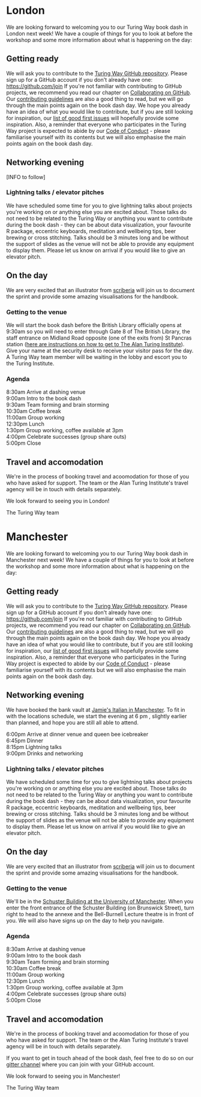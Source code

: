 # London

We are looking forward to welcoming you to our Turing Way book dash in London next week! 
We have a couple of things for you to look at before the workshop and some more information about what is happening on the day:

## Getting ready

We will ask you to contribute to the [Turing Way GitHub repository](https://github.com/alan-turing-institute/the-turing-way).
Please sign up for a GitHub account if you don't already have one: https://github.com/join
If you're not familiar with contributing to GitHub projects, we recommend you read our chapter on [Collaborating on GitHub](https://the-turing-way.netlify.com/collaborating_github/collaborating_github.html).
Our [contributing guidelines](https://github.com/alan-turing-institute/the-turing-way/blob/master/CONTRIBUTING.md) are also a good thing to read, but we will go through the main points again on the book dash day.
We hope you already have an idea of what you would like to contribute, but if you are still looking for inspiration, our [list of good first issues](https://github.com/alan-turing-institute/the-turing-way/issues?q=is%3Aissue+is%3Aopen+label%3A%22good+first+issue%22) will hopefully provide some inspiration. 
Also, a reminder that everyone who participates in the Turing Way project is expected to abide by our [Code of Conduct](https://github.com/alan-turing-institute/the-turing-way/blob/master/CODE_OF_CONDUCT.md) - please familiarise yourself with its contents but we will also emphasise the main points again on the book dash day.

## Networking evening

[INFO to follow]

### Lightning talks / elevator pitches
We have scheduled some time for you to give lightning talks about projects you're working on or anything else you are excited about.
Those talks do not need to be related to the Turing Way or anything you want to contribute during the book dash - they can be about data visualization, your favourite R package, eccentric keyboards, meditation and wellbeing tips, beer brewing or cross stitching.
Talks should be 3 minutes long and be without the support of slides as the venue will not be able to provide any equipment to display them.
Please let us know on arrival if you would like to give an elevator pitch.

## On the day

We are very excited that an illustrator from [scriberia](http://www.scriberia.co.uk/) will join us to document the sprint and provide some amazing visualisations for the handbook.

### Getting to the venue

We will start the book dash before the British Library officially opens at 9:30am so you will need to enter through Gate 8 of The British Library, the staff entrance on Midland Road opposite (one of the exits from) St Pancras station ([here are instructions on how to get to The Alan Turing Institute](https://www.turing.ac.uk/about-us/how-get-alan-turing-institute)). 
Give your name at the security desk to receive your visitor pass for the day.
A Turing Way team member will be waiting in the lobby and escort you to the Turing Institute.

### Agenda

8:30am	Arrive at dashing venue  
9:00am	Intro to the book dash  
9:30am	Team forming and brain storming  
10:30am Coffee break  
11:00am Group working  
12:30pm Lunch  
1:30pm	Group working, coffee available at 3pm  
4:00pm	Celebrate successes (group share outs)  
5:00pm	Close  

## Travel and accomodation

We're in the process of booking travel and acoomodation for those of you who have asked for support. 
The team or the Alan Turing Institute's travel agency will be in touch with details separately.

We look forward to seeing you in London!

The Turing Way team



# Manchester

We are looking forward to welcoming you to our Turing Way book dash in Manchester next week! 
We have a couple of things for you to look at before the workshop and some more information about what is happening on the day:

## Getting ready

We will ask you to contribute to the [Turing Way GitHub repository](https://github.com/alan-turing-institute/the-turing-way).
Please sign up for a GitHub account if you don't already have one: https://github.com/join
If you're not familiar with contributing to GitHub projects, we recommend you read our chapter on [Collaborating on GitHub](https://the-turing-way.netlify.com/collaborating_github/collaborating_github.html).
Our [contributing guidelines](https://github.com/alan-turing-institute/the-turing-way/blob/master/CONTRIBUTING.md) are also a good thing to read, but we will go through the main points again on the book dash day.
We hope you already have an idea of what you would like to contribute, but if you are still looking for inspiration, our [list of good first issues](https://github.com/alan-turing-institute/the-turing-way/issues?q=is%3Aissue+is%3Aopen+label%3A%22good+first+issue%22) will hopefully provide some inspiration. 
Also, a reminder that everyone who participates in the Turing Way project is expected to abide by our [Code of Conduct](https://github.com/alan-turing-institute/the-turing-way/blob/master/CODE_OF_CONDUCT.md) - please familiarise yourself with its contents but we will also emphasise the main points again on the book dash day.

## Networking evening

We have booked the bank vault at [Jamie's Italian in Manchester](https://www.jamieoliver.com/italian/restaurants/manchester/). 
To fit in with the locations schedule, we start the evening at 6 pm , slightly earlier than planned, and hope you are still all able to attend. 

6:00pm	Arrive at dinner venue and queen bee icebreaker  
6:45pm	Dinner  
8:15pm	Lightning talks  
9:00pm	Drinks and networking  

### Lightning talks / elevator pitches
We have scheduled some time for you to give lightning talks about projects you're working on or anything else you are excited about.
Those talks do not need to be related to the Turing Way or anything you want to contribute during the book dash - they can be about data visualization, your favourite R package, eccentric keyboards, meditation and wellbeing tips, beer brewing or cross stitching.
Talks should be 3 minutes long and be without the support of slides as the venue will not be able to provide any equipment to display them.
Please let us know on arrival if you would like to give an elevator pitch.

## On the day

We are very excited that an illustrator from [scriberia](http://www.scriberia.co.uk/) will join us to document the sprint and provide some amazing visualisations for the handbook.

### Getting to the venue

We'll be in the [Schuster Building at the University of Manchester](https://www.openstreetmap.org/search?query=Schuster%20Building%2C%20Manchester#map=19/53.46719/-2.23074).
When you enter the front entrance of the Schuster Building (on Brunswick Street), turn right to head to the annexe and the Bell-Burnell Lecture theatre is in front of you.
We will also have signs up on the day to help you navigate.

### Agenda

8:30am	Arrive at dashing venue  
9:00am	Intro to the book dash  
9:30am	Team forming and brain storming  
10:30am Coffee break  
11:00am Group working  
12:30pm Lunch  
1:30pm	Group working, coffee available at 3pm  
4:00pm	Celebrate successes (group share outs)  
5:00pm	Close  

## Travel and accomodation

We're in the process of booking travel and acoomodation for those of you who have asked for support. 
The team or the Alan Turing Institute's travel agency will be in touch with details separately.

If you want to get in touch ahead of the book dash, feel free to do so on our [gitter channel](https://gitter.im/alan-turing-institute/the-turing-way) where you can join with your GitHub account. 

We look forward to seeing you in Manchester!

The Turing Way team
